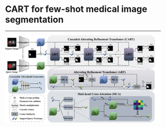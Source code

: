 # CART for few-shot medical image segmentation
---
![image](https://github.com/zmcheng9/CART/blob/main/overview.png)
